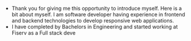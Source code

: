 - Thank you for giving me this opportunity to introduce myself. Here is a bit about myself. I am software developer having experience in frontend and backend technologies to develop responsive web applications.
- I have completed by Bachelors in Engineering and started working at Fiserv as a Full stack deve